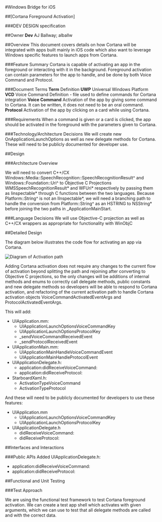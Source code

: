 #Windows Bridge for iOS

##[Cortana Foreground Activation]

###DEV DESIGN specification


##Owner
**Dev** AJ Ballway; alballw

##Overview
This document covers details on how Cortana will be integrated with apps built mainly in iOS code which also want to leverage Windows specific features to launch apps from Cortana.

###Feature Summary
Cortana is capable of activating an app in the foreground or interacting with it in the background.  Foreground activation can contain parameters for the app to handle, and be done by both Voice Command and Protocol.

###Document Terms
**Term**    Definition
**UWP** Universal Windows Platform
**VCD** Voice Command Definition - file used to define commands for Cortana integration
**Voice Command**   Activation of the app by giving some command to Cortana.  It can be written, it does not need to be an oral command.
**Protocol**    Activation of the app by clicking on a card while using Cortana.

###Requirements
When a command is given or a card is clicked, the app should be activated in the foreground with the parameters given to Cortana.

###Technology/Architecture Decisions
We will create new OnApplicationLaunchOptions as well as new delegate methods for Cortana.  These will need to be publicly documented for developer use.

##Design

###Architecture Overview

We will need to convert C++/CX Windows::Media::SpeechRecognition::SpeechRecognitionResult^ and Windows::Foundation::Uri^ to Objective C Projections WMSSpeechRecognitionResult\* and WFUri\* respectively by passing them as Iinspectable\* through C functions between the two languages.  Because Platform::String^ is not an IInspectable\*, we will need a branching path to handle the conversion from Platform::String^ as an HSTRING to NSString\* before joining the two  paths in _ApplicationMainStart.

###Language Decisions
We will use Objective-C projection as well as C++/CX wrappers as appropriate for functionality with WinObjC

##Detailed Design

The diagram below illustrates the code flow for activating an app via Cortana.


![Diagram of Activation path](./media/Cortana_Foreground_Activation.png)



Adding Cortana activation does not require any changes to the current flow of activation beyond splitting the path and rejoining after converting to Objective C projections, so the only changes will be additions of internal methods and enums to correctly call delegate methods, public constants and new delegate methods so developers will be able to respond to Cortana activation, and refactoring of the current activation path to handle Cortana activation objects VoiceCommandActivatedEventArgs and ProtocolActivatedEventArgs.

This will add:
* UIApplication.mm:
    * UIApplicationLaunchOptionsVoiceCommandKey
    * UIApplicationLaunchOptionsProtocolKey
    * _sendVoiceCommandReceivedEvent
    * _sendProtocolReceivedEvent
* UIApplicationMain.mm:
    * UIApplicationMainHandleVoiceCommandEvent
    * UIApplicationMainHandleProtocolEvent
* UIApplicationDelegate.h:
    * application:didReceiveVoiceCommand:
    * application:didReceiveProtocol:
* StarboardXaml.h:
    * ActivationTypeVoiceCommand
    * ActivationTypeProtocol

And these will need to be publicly documented for developers to use these features:
+ UIApplication.mm
    * UIApplicationLaunchOptionsVoiceCommandKey
    * UIApplicationLaunchOptionsProtocolKey
+ UIApplicationDelegate.h
    * didReceiveVoiceCommand:
    * didReceiveProtocol:



##Interfaces and Interactions

###Public APIs Added
UIApplicationDelegate.h:
*   application:didReceiveVoiceCommand:
*   application:didReceiveProtocol:


##Functional and Unit Testing

###Test Approach

We are using the functional test framework to test Cortana foreground activation.  We can create a test app shell which activates with given arguments, which we can use to test that all delegate methods are called and with the correct data.
